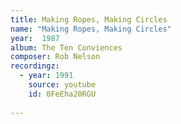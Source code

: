 ```yaml
---
title: Making Ropes, Making Circles
name: "Making Ropes, Making Circles"
year:  1987
album: The Ten Conviences
composer: Rob Nelson
recordingz:
  - year: 1991
    source: youtube
    id: 0FeEha20RGU
 
---
```


